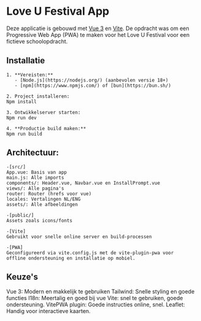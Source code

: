 # Love U Festival App

Deze applicatie is gebouwd met [Vue 3](https://vuejs.org/) en [Vite](https://vitejs.dev/). De opdracht was om een Progressive Web App (PWA) te maken voor het Love U Festival voor een fictieve schoolopdracht.

## Installatie

```steps
1. **Vereisten:**
   - [Node.js](https://nodejs.org/) (aanbevolen versie 18+)
   - [npm](https://www.npmjs.com/) of [bun](https://bun.sh/)

2. Project installeren:
Npm install

3. Ontwikkelserver starten:
Npm run dev

4. **Productie build maken:**
Npm run build
```

## Architectuur:

```arch
-[src/]
App.vue: Basis van app
main.js: Alle imports
components/: Header.vue, Navbar.vue en InstallPrompt.vue
views/: Alle pagina's
router: Router (hrefs voor vue)
locales: Vertalingen NL/ENG
assets/: Alle afbeeldingen

-[public/]
Assets zoals icons/fonts

-[Vite]
Gebruikt voor snelle online server en build-processen

-[PWA]
Geconfigureerd via vite.config.js met de vite-plugin-pwa voor
offline ondersteuning en installatie op mobiel.
```

## Keuze's

Vue 3: Modern en makkelijk te gebruiken
Tailwind: Snelle styling en goede functies
I18n: Meertalig en goed bij vue
Vite: snel te gebruiken, goede ondersteuning.
VitePWA plugin: Goede instructies online, snel.
Leaflet: Handig voor interactieve kaarten.
